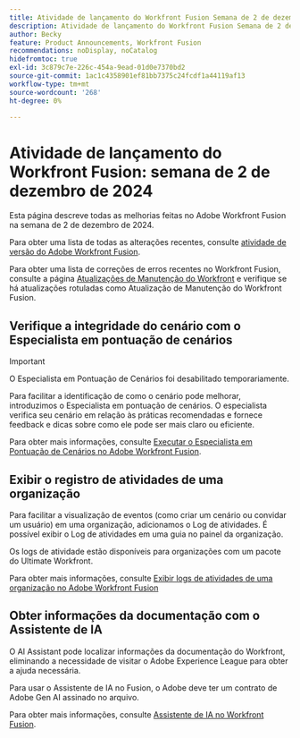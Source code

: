 ```yaml
---
title: Atividade de lançamento do Workfront Fusion Semana de 2 de dezembro de 2024
description: Atividade de lançamento do Workfront Fusion Semana de 2 de dezembro de 2024
author: Becky
feature: Product Announcements, Workfront Fusion
recommendations: noDisplay, noCatalog
hidefromtoc: true
exl-id: 3c879c7e-226c-454a-9ead-01d0e7370bd2
source-git-commit: 1ac1c4358901ef81bb7375c24fcdf1a44119af13
workflow-type: tm+mt
source-wordcount: '268'
ht-degree: 0%

---
```


# Atividade de lançamento do Workfront Fusion: semana de 2 de dezembro de 2024

Esta página descreve todas as melhorias feitas no Adobe Workfront Fusion na semana de 2 de dezembro de 2024.

Para obter uma lista de todas as alterações recentes, consulte [atividade de versão do Adobe Workfront Fusion](/help/workfront-fusion/fusion-product-releases/fusion-release-activity.md).

Para obter uma lista de correções de erros recentes no Workfront Fusion, consulte a página [Atualizações de Manutenção do Workfront](https://experienceleague.adobe.com/docs/workfront-known-issues/releases/current-updates.html) e verifique se há atualizações rotuladas como Atualização de Manutenção do Workfront Fusion.

## Verifique a integridade do cenário com o Especialista em pontuação de cenários

>[!IMPORTANT]
>
>O Especialista em Pontuação de Cenários foi desabilitado temporariamente.

Para facilitar a identificação de como o cenário pode melhorar, introduzimos o Especialista em pontuação de cenários. O especialista verifica seu cenário em relação às práticas recomendadas e fornece feedback e dicas sobre como ele pode ser mais claro ou eficiente.

Para obter mais informações, consulte [Executar o Especialista em Pontuação de Cenários no Adobe Workfront Fusion](/help/workfront-fusion/manage-scenarios/run-scenario-scoring.md).

## Exibir o registro de atividades de uma organização

Para facilitar a visualização de eventos (como criar um cenário ou convidar um usuário) em uma organização, adicionamos o Log de atividades. É possível exibir o Log de atividades em uma guia no painel da organização.

Os logs de atividade estão disponíveis para organizações com um pacote do Ultimate Workfront.

Para obter mais informações, consulte [Exibir logs de atividades de uma organização no Adobe Workfront Fusion](/help/workfront-fusion/set-up-and-manage-workfront-fusion/set-up-and-manage-orgs-and-teams/set-up-orgs-teams-and-users/view-activity-logs-for-an-org.md)

## Obter informações da documentação com o Assistente de IA

O AI Assistant pode localizar informações da documentação do Workfront, eliminando a necessidade de visitar o Adobe Experience League para obter a ajuda necessária.

Para usar o Assistente de IA no Fusion, o Adobe deve ter um contrato de Adobe Gen AI assinado no arquivo.

Para obter mais informações, consulte [Assistente de IA no Workfront Fusion](/help/workfront-fusion/manage-scenarios/fusion-ai-assistant.md).

